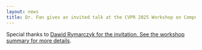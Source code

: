 ```yaml
---
layout: news
title: Dr. Fan gives an invited talk at the CVPR 2025 Workshop on Computer Vision for Drug Discovery.
---
```


Special thanks to [Dawid Rymarczyk for the invitation. See the workshop summary for more details](https://ardigen.com/ardigen-co-organizes-cvpr-2025-workshop-on-computer-vision-for-drug-discovery/).

